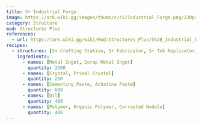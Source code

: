 ```yaml
---
title: S+ Industrial Forge
image: https://ark.wiki.gg/images/thumb/c/c5/Industrial_Forge.png/228px-Industrial_Forge.png
category: Structure
mod: Structures Plus
references:
  - url: https://ark.wiki.gg/wiki/Mod:Structures_Plus/S%2B_Industrial_Forge
recipes: 
  - structures: [S+ Crafting Station, S+ Fabricator, S+ Tek Replicator]
    ingredients: 
      - names: [Metal Ingot, Scrap Metal Ingot]
        quantity: 2500
      - names: [Crystal, Primal Crystal]
        quantity: 250
      - names: [Cementing Paste, Achatina Paste]
        quantity: 600
      - names: [Oil]
        quantity: 400
      - names: [Polymer, Organic Polymer, Corrupted Nodule]
        quantity: 400
---
```


 
 